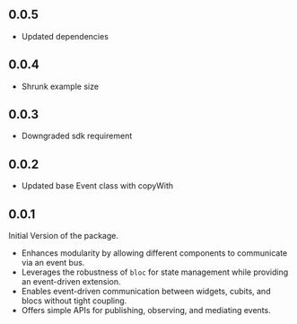 ## 0.0.5

* Updated dependencies

## 0.0.4

* Shrunk example size

## 0.0.3

* Downgraded sdk requirement

## 0.0.2

* Updated base Event class with copyWith

## 0.0.1

Initial Version of the package.

* Enhances modularity by allowing different components to communicate via an event bus.
* Leverages the robustness of `bloc` for state management while providing an event-driven extension.
* Enables event-driven communication between widgets, cubits, and blocs without tight coupling.
* Offers simple APIs for publishing, observing, and mediating events.